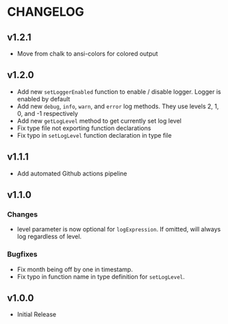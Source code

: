 # CHANGELOG

## v1.2.1

* Move from chalk to ansi-colors for colored output

## v1.2.0

* Add new `setLoggerEnabled` function to enable / disable logger. Logger is enabled by default
* Add new `debug`, `info`, `warn`, and `error` log methods. They use levels 2, 1, 0, and -1 respectively
* Add new `getLogLevel` method to get currently set log level
* Fix type file not exporting function declarations
* Fix typo in `setLogLevel` function declaration in type file

## v1.1.1

* Add automated Github actions pipeline

## v1.1.0

### Changes

* level parameter is now optional for `logExpression`. If omitted, will always log regardless of level.

### Bugfixes

* Fix month being off by one in timestamp.
* Fix typo in function name in type definition for `setLogLevel`.

## v1.0.0

* Initial Release
